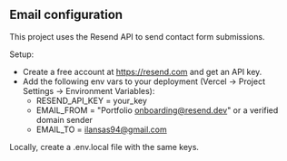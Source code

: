 Email configuration
-------------------

This project uses the Resend API to send contact form submissions.

Setup:
- Create a free account at https://resend.com and get an API key.
- Add the following env vars to your deployment (Vercel -> Project Settings -> Environment Variables):
  - RESEND_API_KEY = your_key
  - EMAIL_FROM = "Portfolio <onboarding@resend.dev>" or a verified domain sender
  - EMAIL_TO = ilansas94@gmail.com

Locally, create a .env.local file with the same keys.


